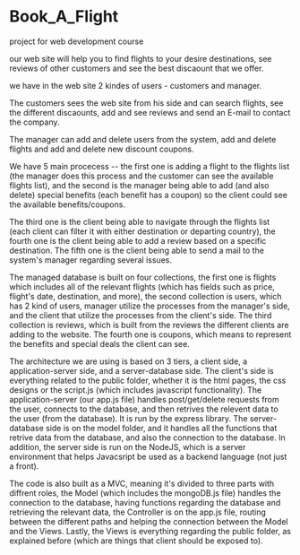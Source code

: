 # Book_A_Flight

project for web development course 

our web site will help you to find flights to your desire destinations, see reviews of other customers and see the best discaount that we offer.

we have in the web site 2 kindes of users - customers and manager.

The customers sees the web site from his side and can search flights, see the different discaounts, add and see reviews and send an E-mail to contact the company.

The manager can add and delete users from the system, add and delete flights and add and delete new discount coupons.

We have 5 main procecess -- the first one is adding a flight to the flights list (the manager does this process and the customer can see the available flights list), and the second is the manager being able to add (and also delete) special benefits (each benefit has a coupon) so the client could see the available benefits/coupons. 

The third one is the client being able to navigate through the flights list (each client can filter it with either destination or departing country), the fourth one is the client being able to add a review based on a specific destination. The fifth one is the client being able to send a mail to the system's manager regarding several issues. 

The managed database is built on four collections, the first one is flights which includes all of the relevant flights (which has fields such as price, flight's date, destination, and more), the second collection is users, which has 2 kind of users, manager utilize the processes from the manager's side, and the client that utilize the processes from the client's side. The third collection is reviews, which is built from the reviews the different clients are adding to the website. The fourth one is coupons, which means to represent the benefits and special deals the client can see. 

The architecture we are using is based on 3 tiers, a client side, a application-server side, and a server-database side. The client's side is everything related to the public folder, whether it is the html pages, the css designs or the script.js (which includes javascript functionality). The application-server (our app.js file) handles post/get/delete requests from the user, connects to the database, and then retrives the relevent data to the user (from the database). It is run by the express library. The server-database side is on the model folder, and it handles all the functions that retrive data from the database, and also the connection to the database. In addition, the server side is run on the NodeJS, which is a server environment that helps Javacsript be used as a backend language (not just a front).


The code is also built as a MVC, meaning it's divided to three parts with diffrent roles, the Model (which includes the mongoDB.js file) handles the connection to the database, having functions regarding the database and retrieving the relevant data, the Controller is on the app.js file, routing between the different paths and helping the connection between the Model and the Views. Lastly, the Views is everything regarding the public folder, as explained before (which are things that client should be exposed to).




